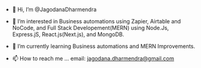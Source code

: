 - 👋 Hi, I’m @JagodanaDharmendra
- 👀 I’m interested in Business automations using Zapier, Airtable and NoCode, and Full Stack Developement(MERN) using Node.Js, Express.jS, React.js(Next.js), and MongoDB.
- 🌱 I’m currently learning Business automations and MERN Improvements.

- 📫 How to reach me ... email: jagodana.dharmendra@gmail.com
